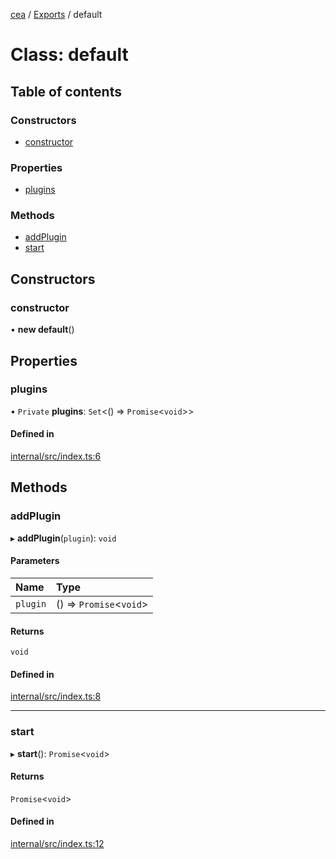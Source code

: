 [cea](../README.md) / [Exports](../modules.md) / default

# Class: default

## Table of contents

### Constructors

- [constructor](default.md#constructor)

### Properties

- [plugins](default.md#plugins)

### Methods

- [addPlugin](default.md#addplugin)
- [start](default.md#start)

## Constructors

### constructor

• **new default**()

## Properties

### plugins

• `Private` **plugins**: `Set`<() => `Promise`<`void`\>\>

#### Defined in

[internal/src/index.ts:6](https://github.com/ceajs/cea/blob/d993e68/src/internal/src/index.ts#L6)

## Methods

### addPlugin

▸ **addPlugin**(`plugin`): `void`

#### Parameters

| Name | Type |
| :------ | :------ |
| `plugin` | () => `Promise`<`void`\> |

#### Returns

`void`

#### Defined in

[internal/src/index.ts:8](https://github.com/ceajs/cea/blob/d993e68/src/internal/src/index.ts#L8)

___

### start

▸ **start**(): `Promise`<`void`\>

#### Returns

`Promise`<`void`\>

#### Defined in

[internal/src/index.ts:12](https://github.com/ceajs/cea/blob/d993e68/src/internal/src/index.ts#L12)
